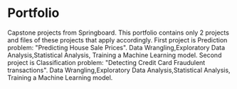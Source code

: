 # Portfolio
Capstone projects from Springboard.
This portfolio contains only 2 projects and files of these projects that apply accordingly.
First project is Prediction problem: "Predicting House Sale Prices". Data Wrangling,Exploratory Data Analysis,Statistical Analysis, Training a Machine Learning model.
Second project is Classification problem: "Detecting Credit Card Fraudulent transactions". Data Wrangling,Exploratory Data Analysis,Statistical Analysis, Training a Machine Learning model.
